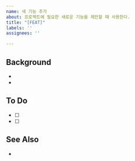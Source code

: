 ```yaml
---
name: 새 기능 추가
about: 프로젝트에 필요한 새로운 기능을 제안할 때 사용한다.
title: "[FEAT]"
labels: ''
assignees: ''

---
```


## Background
-
-

## To Do
- [ ]
- [ ]

## See Also
-
